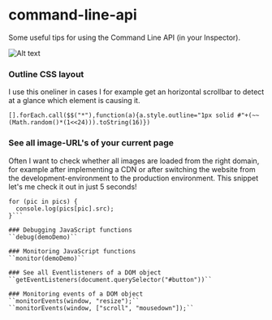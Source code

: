 # command-line-api
Some useful tips for using the Command Line API (in your Inspector).

![Alt text](https://www.dropbox.com/s/13jmctiiuhew1gv/Screenshot%202015-10-13%2013.03.32.png?dl=1 "Screenshot of some functions in use at Chrome Inspector")

### Outline CSS layout
I use this oneliner in cases I for example get an horizontal scrollbar to detect at a glance which element is causing it.

`[].forEach.call($$("*"),function(a){a.style.outline="1px solid #"+(~~(Math.random()*(1<<24))).toString(16)})`

### See all image-URL's of your current page
Often I want to check whether all images are loaded from the right domain, for example after implementing a CDN or after switching the website from the development-environment to the production environment. This snippet let's me check it out in just 5 seconds!

```var pics = $$("img");
for (pic in pics) {
  console.log(pics[pic].src);
}```

### Debugging JavaScript functions
``debug(demoDemo)``

### Monitoring JavaScript functions
``monitor(demoDemo)``

### See all Eventlisteners of a DOM object
``getEventListeners(document.querySelector("#button"))``

### Monitoring events of a DOM object
``monitorEvents(window, "resize");``
``monitorEvents(window, ["scroll", "mousedown"]);``
